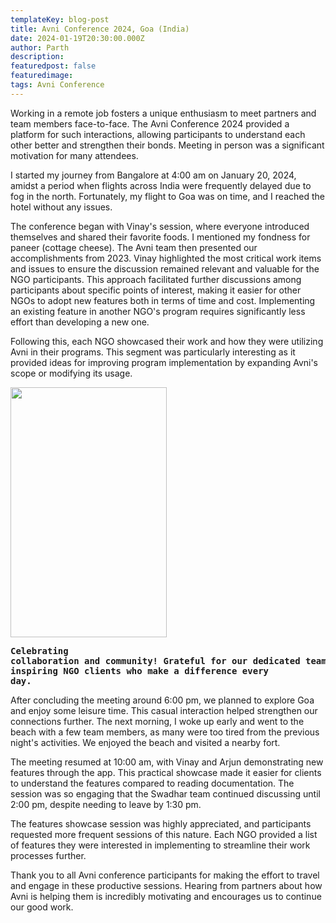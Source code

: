 ```yaml
---
templateKey: blog-post
title: Avni Conference 2024, Goa (India)
date: 2024-01-19T20:30:00.000Z
author: Parth 
description:
featuredpost: false
featuredimage:
tags: Avni Conference
---
```





Working in a remote job fosters a unique enthusiasm to meet partners and team members face-to-face. The Avni Conference 2024 provided a platform for such interactions, allowing participants to understand each other better and strengthen their bonds. Meeting in person was a significant motivation for many attendees.

I started my journey from Bangalore at 4:00 am on January 20, 2024, amidst a period when flights across India were frequently delayed due to fog in the north. Fortunately, my flight to Goa was on time, and I reached the hotel without any issues.

The conference began with Vinay's session, where everyone introduced themselves and shared their favorite foods. I mentioned my fondness for paneer (cottage cheese). The Avni team then presented our accomplishments from 2023. Vinay highlighted the most critical work items and issues to ensure the discussion remained relevant and valuable for the NGO participants. This approach facilitated further discussions among participants about specific points of interest, making it easier for other NGOs to adopt new features both in terms of time and cost. Implementing an existing feature in another NGO's program requires significantly less effort than developing a new one.

Following this, each NGO showcased their work and how they were utilizing Avni in their programs. This segment was particularly interesting as it provided ideas for improving program implementation by expanding Avni's scope or modifying its usage.

<img src="/img/2024-06-03-avni-conference-goa/team.png" height="400" width="250" align='middle'><pre>**Celebrating collaboration and community! Grateful for our dedicated team and inspiring NGO clients who make a difference every day.**</pre>

After concluding the meeting around 6:00 pm, we planned to explore Goa and enjoy some leisure time. This casual interaction helped strengthen our connections further. The next morning, I woke up early and went to the beach with a few team members, as many were too tired from the previous night's activities. We enjoyed the beach and visited a nearby fort.

The meeting resumed at 10:00 am, with Vinay and Arjun demonstrating new features through the app. This practical showcase made it easier for clients to understand the features compared to reading documentation. The session was so engaging that the Swadhar team continued discussing until 2:00 pm, despite needing to leave by 1:30 pm.

The features showcase session was highly appreciated, and participants requested more frequent sessions of this nature. Each NGO provided a list of features they were interested in implementing to streamline their work processes further.

Thank you to all Avni conference participants for making the effort to travel and engage in these productive sessions. Hearing from partners about how Avni is helping them is incredibly motivating and encourages us to continue our good work.
